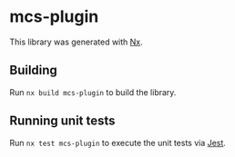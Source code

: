 # mcs-plugin

This library was generated with [Nx](https://nx.dev).

## Building

Run `nx build mcs-plugin` to build the library.

## Running unit tests

Run `nx test mcs-plugin` to execute the unit tests via [Jest](https://jestjs.io).
